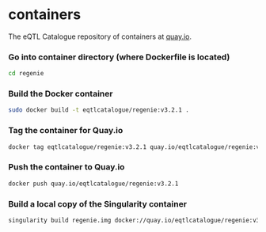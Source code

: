 # containers

The eQTL Catalogue repository of containers at [quay.io](https://quay.io/user/eqtlcatalogue).

### Go into container directory (where Dockerfile is located)
```bash
cd regenie
```

### Build the Docker container
```bash
sudo docker build -t eqtlcatalogue/regenie:v3.2.1 .
```


### Tag the container for Quay.io
```bash
docker tag eqtlcatalogue/regenie:v3.2.1 quay.io/eqtlcatalogue/regenie:v3.2.1
```

### Push the container to Quay.io
```bash
docker push quay.io/eqtlcatalogue/regenie:v3.2.1
```

### Build a local copy of the Singularity container
```bash
singularity build regenie.img docker://quay.io/eqtlcatalogue/regenie:v3.2.1
```
